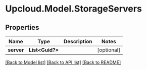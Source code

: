 # Upcloud.Model.StorageServers
## Properties

Name | Type | Description | Notes
------------ | ------------- | ------------- | -------------
**server** | **List&lt;Guid?&gt;** |  | [optional] 

[[Back to Model list]](../README.md#documentation-for-models) [[Back to API list]](../README.md#documentation-for-api-endpoints) [[Back to README]](../README.md)

